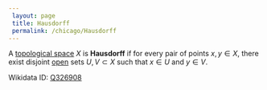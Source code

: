 ```yaml
---
 layout: page
 title: Hausdorff
 permalink: /chicago/Hausdorff
---
```

A [topological space](https://defsmath.github.io/DefsMath/topological_space) $X$ is **Hausdorff** if for every pair of points $x,y\in X$, there exist disjoint [open](https://defsmath.github.io/DefsMath/open) sets $U,V\subset X$ such that $x\in U$ and $y\in V$.

Wikidata ID: [Q326908](https://www.wikidata.org/wiki/Q326908)